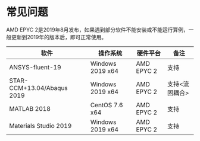 # 常见问题

AMD EPYC 2是2019年8月发布，如果遇到部分软件不能安装或不能运行算例，一般更新到2019年的版本后，即可正常使用。

|软件                       | 操作系统         |  硬件平台   | 备注       |
|------------------------- | ----------------| ----------| -----------|
|ANSYS-fluent-19           | Windows 2019 x64| AMD EPYC 2|支持         |
|STAR-CCM+13.04/Abaqus 2019| Windows 2019 x64| AMD EPYC 2|支持<流固耦合>|
|MATLAB 2018               | CentOS 7.6 x64  | AMD EPYC 2|支持         |
|Materials Studio 2019     | Windows 2019 x64| AMD EPYC 2| 支持        |

